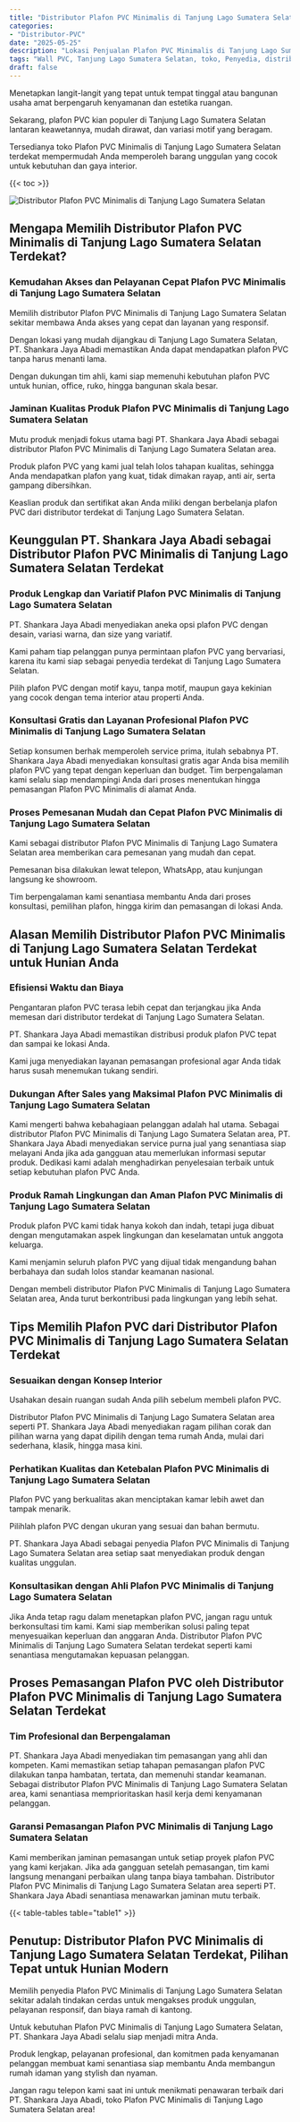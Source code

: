 ```yaml
---
title: "Distributor Plafon PVC Minimalis di Tanjung Lago Sumatera Selatan"
categories: 
- "Distributor-PVC"
date: "2025-05-25"
description: "Lokasi Penjualan Plafon PVC Minimalis di Tanjung Lago Sumatera Selatan untuk hunian, perkantoran, serta ritel. Material berkualitas, variasi motif, variasi warna elegan, beserta layanan instalasi dikerjakan oleh tenaga ahli profesional serta garansi resmi!|Layanan penjualan Plafon PVC Minimalis di Tanjung Lago Sumatera Selatan bagi keperluan tempat tinggal, perkantoran, maupun toko, dengan produk unggulan dan pemasangan oleh tim profesional dan garansi resmi.|Solusi Plafon PVC Minimalis di Tanjung Lago Sumatera Selatan yang andal untuk tempat tinggal, perkantoran, serta gerai, dengan produk terbaik dan pemasangan dikerjakan oleh tenaga ahli ahli dan kepastian resmi.|Penyediaan Plafon PVC Minimalis di Tanjung Lago Sumatera Selatan untuk hunian, perkantoran, dan gerai, beserta material berkualitas dan instalasi ditangani oleh tenaga ahli ahli, dilengkapi beserta garansi resmi.}"
tags: "Wall PVC, Tanjung Lago Sumatera Selatan, toko, Penyedia, distributor"
draft: false
---
```


Menetapkan langit-langit yang tepat untuk tempat tinggal atau bangunan usaha amat berpengaruh kenyamanan dan estetika ruangan.

Sekarang, plafon PVC kian populer di Tanjung Lago Sumatera Selatan lantaran keawetannya, mudah dirawat, dan variasi motif yang beragam.

Tersedianya toko Plafon PVC Minimalis di Tanjung Lago Sumatera Selatan terdekat mempermudah Anda memperoleh barang unggulan yang cocok untuk kebutuhan dan gaya interior.

{{< toc >}}

![Distributor Plafon PVC Minimalis di Tanjung Lago Sumatera Selatan](/images/Distributor-PVC/Distributor-Plafon-PVC-Minimalis-di-Tanjung-Lago-Sumatera-Selatan.png)


## Mengapa Memilih Distributor Plafon PVC Minimalis di Tanjung Lago Sumatera Selatan Terdekat?

### Kemudahan Akses dan Pelayanan Cepat Plafon PVC Minimalis di Tanjung Lago Sumatera Selatan

Memilih distributor Plafon PVC Minimalis di Tanjung Lago Sumatera Selatan sekitar membawa Anda akses yang cepat dan layanan yang responsif.

Dengan lokasi yang mudah dijangkau di Tanjung Lago Sumatera Selatan, PT. Shankara Jaya Abadi memastikan Anda dapat mendapatkan plafon PVC tanpa harus menanti lama.

Dengan dukungan tim ahli, kami siap memenuhi kebutuhan plafon PVC untuk hunian, office, ruko, hingga bangunan skala besar.

### Jaminan Kualitas Produk Plafon PVC Minimalis di Tanjung Lago Sumatera Selatan

Mutu produk menjadi fokus utama bagi PT. Shankara Jaya Abadi sebagai distributor Plafon PVC Minimalis di Tanjung Lago Sumatera Selatan area.

Produk plafon PVC yang kami jual telah lolos tahapan kualitas, sehingga Anda mendapatkan plafon yang kuat, tidak dimakan rayap, anti air, serta gampang dibersihkan.

Keaslian produk dan sertifikat akan Anda miliki dengan berbelanja plafon PVC dari distributor terdekat di Tanjung Lago Sumatera Selatan.

## Keunggulan PT. Shankara Jaya Abadi sebagai Distributor Plafon PVC Minimalis di Tanjung Lago Sumatera Selatan Terdekat

### Produk Lengkap dan Variatif Plafon PVC Minimalis di Tanjung Lago Sumatera Selatan

PT. Shankara Jaya Abadi menyediakan aneka opsi plafon PVC dengan desain, variasi warna, dan size yang variatif.

Kami paham tiap pelanggan punya permintaan plafon PVC yang bervariasi, karena itu kami siap sebagai penyedia terdekat di Tanjung Lago Sumatera Selatan.

Pilih plafon PVC dengan motif kayu, tanpa motif, maupun gaya kekinian yang cocok dengan tema interior atau properti Anda.

### Konsultasi Gratis dan Layanan Profesional Plafon PVC Minimalis di Tanjung Lago Sumatera Selatan

Setiap konsumen berhak memperoleh service prima, itulah sebabnya PT. Shankara Jaya Abadi menyediakan konsultasi gratis agar Anda bisa memilih plafon PVC yang tepat dengan keperluan dan budget. Tim berpengalaman kami selalu siap mendampingi Anda dari proses menentukan hingga pemasangan Plafon PVC Minimalis di alamat Anda.

### Proses Pemesanan Mudah dan Cepat Plafon PVC Minimalis di Tanjung Lago Sumatera Selatan

Kami sebagai distributor Plafon PVC Minimalis di Tanjung Lago Sumatera Selatan area memberikan cara pemesanan yang mudah dan cepat.

Pemesanan bisa dilakukan lewat telepon, WhatsApp, atau kunjungan langsung ke showroom.

Tim berpengalaman kami senantiasa membantu Anda dari proses konsultasi, pemilihan plafon, hingga kirim dan pemasangan di lokasi Anda.

## Alasan Memilih Distributor Plafon PVC Minimalis di Tanjung Lago Sumatera Selatan Terdekat untuk Hunian Anda

### Efisiensi Waktu dan Biaya

Pengantaran plafon PVC terasa lebih cepat dan terjangkau jika Anda memesan dari distributor terdekat di Tanjung Lago Sumatera Selatan.

PT. Shankara Jaya Abadi memastikan distribusi produk plafon PVC tepat dan sampai ke lokasi Anda.

Kami juga menyediakan layanan pemasangan profesional agar Anda tidak harus susah menemukan tukang sendiri.

### Dukungan After Sales yang Maksimal Plafon PVC Minimalis di Tanjung Lago Sumatera Selatan

Kami mengerti bahwa kebahagiaan pelanggan adalah hal utama. Sebagai distributor Plafon PVC Minimalis di Tanjung Lago Sumatera Selatan area, PT. Shankara Jaya Abadi menyediakan service purna jual yang senantiasa siap melayani Anda jika ada gangguan atau memerlukan informasi seputar produk. Dedikasi kami adalah menghadirkan penyelesaian terbaik untuk setiap kebutuhan plafon PVC Anda.

### Produk Ramah Lingkungan dan Aman Plafon PVC Minimalis di Tanjung Lago Sumatera Selatan

Produk plafon PVC kami tidak hanya kokoh dan indah, tetapi juga dibuat dengan mengutamakan aspek lingkungan dan keselamatan untuk anggota keluarga.

Kami menjamin seluruh plafon PVC yang dijual tidak mengandung bahan berbahaya dan sudah lolos standar keamanan nasional.

Dengan membeli distributor Plafon PVC Minimalis di Tanjung Lago Sumatera Selatan area, Anda turut berkontribusi pada lingkungan yang lebih sehat.

## Tips Memilih Plafon PVC dari Distributor Plafon PVC Minimalis di Tanjung Lago Sumatera Selatan Terdekat

### Sesuaikan dengan Konsep Interior

Usahakan desain ruangan sudah Anda pilih sebelum membeli plafon PVC.

Distributor Plafon PVC Minimalis di Tanjung Lago Sumatera Selatan area seperti PT. Shankara Jaya Abadi menyediakan ragam pilihan corak dan pilihan warna yang dapat dipilih dengan tema rumah Anda, mulai dari sederhana, klasik, hingga masa kini.

### Perhatikan Kualitas dan Ketebalan Plafon PVC Minimalis di Tanjung Lago Sumatera Selatan

Plafon PVC yang berkualitas akan menciptakan kamar lebih awet dan tampak menarik.

Pilihlah plafon PVC dengan ukuran yang sesuai dan bahan bermutu.

PT. Shankara Jaya Abadi sebagai penyedia Plafon PVC Minimalis di Tanjung Lago Sumatera Selatan area setiap saat menyediakan produk dengan kualitas unggulan.

### Konsultasikan dengan Ahli Plafon PVC Minimalis di Tanjung Lago Sumatera Selatan

Jika Anda tetap ragu dalam menetapkan plafon PVC, jangan ragu untuk berkonsultasi tim kami. Kami siap memberikan solusi paling tepat menyesuaikan keperluan dan anggaran Anda. Distributor Plafon PVC Minimalis di Tanjung Lago Sumatera Selatan terdekat seperti kami senantiasa mengutamakan kepuasan pelanggan.

## Proses Pemasangan Plafon PVC oleh Distributor Plafon PVC Minimalis di Tanjung Lago Sumatera Selatan Terdekat

### Tim Profesional dan Berpengalaman

PT. Shankara Jaya Abadi menyediakan tim pemasangan yang ahli dan kompeten. Kami memastikan setiap tahapan pemasangan plafon PVC dilakukan tanpa hambatan, tertata, dan memenuhi standar keamanan. Sebagai distributor Plafon PVC Minimalis di Tanjung Lago Sumatera Selatan area, kami senantiasa memprioritaskan hasil kerja demi kenyamanan pelanggan.

### Garansi Pemasangan Plafon PVC Minimalis di Tanjung Lago Sumatera Selatan

Kami memberikan jaminan pemasangan untuk setiap proyek plafon PVC yang kami kerjakan. Jika ada gangguan setelah pemasangan, tim kami langsung menangani perbaikan ulang tanpa biaya tambahan. Distributor Plafon PVC Minimalis di Tanjung Lago Sumatera Selatan area seperti PT. Shankara Jaya Abadi senantiasa menawarkan jaminan mutu terbaik.

{{< table-tables table="table1" >}}

## Penutup: Distributor Plafon PVC Minimalis di Tanjung Lago Sumatera Selatan Terdekat, Pilihan Tepat untuk Hunian Modern

Memilih penyedia Plafon PVC Minimalis di Tanjung Lago Sumatera Selatan sekitar adalah tindakan cerdas untuk mengakses produk unggulan, pelayanan responsif, dan biaya ramah di kantong.

Untuk kebutuhan Plafon PVC Minimalis di Tanjung Lago Sumatera Selatan, PT. Shankara Jaya Abadi selalu siap menjadi mitra Anda.

Produk lengkap, pelayanan profesional, dan komitmen pada kenyamanan pelanggan membuat kami senantiasa siap membantu Anda membangun rumah idaman yang stylish dan nyaman.

Jangan ragu telepon kami saat ini untuk menikmati penawaran terbaik dari PT. Shankara Jaya Abadi, toko Plafon PVC Minimalis di Tanjung Lago Sumatera Selatan area!